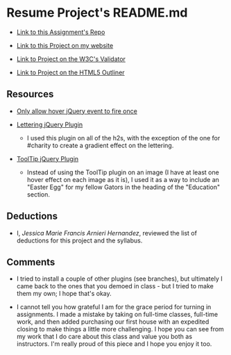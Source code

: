 # Resume Project's README.md

  *  [Link to this Assignment's Repo](https://github.com/JMFdesign/project_resume_hernandez_jmf)

  *  [Link to this Project on my website](http://www.memoriesbyjmf.com/resume)

  *  [Link to Project on the W3C's Validator](https://validator.w3.org/nu/?doc=http%3A%2F%2Fwww.memoriesbyjmf.com%2Fresume%2F)

  *  [Link to Project on the HTML5 Outliner](https://gsnedders.html5.org/outliner/process.py?url=http%3A%2F%2Fwww.memoriesbyjmf.com%2Fresume)

## Resources

  * [Only allow hover jQuery event to fire once](http://stackoverflow.com/questions/5023472/jquery-hover-once)

  * [Lettering jQuery Plugin](https://github.com/davatron5000/Lettering.js)
    * I used this plugin on all of the h2s, with the exception of the one for #charity to create a gradient effect on the lettering.

  * [ToolTip jQuery Plugin](http://iamceege.github.io/tooltipster/)
    * Instead of using the ToolTip plugin on an image (I have at least one hover effect on each image as it is), I used it as a way to include an "Easter Egg" for my fellow Gators in the heading of the "Education" section.

## Deductions

  * I, *Jessica Marie Francis Arnieri Hernandez*, reviewed the list of deductions for this project and the syllabus.

## Comments

  * I tried to install a couple of other plugins (see branches), but ultimately I came back to the ones that you demoed in class - but I tried to make them my own; I hope that's okay.

  * I cannot tell you how grateful I am for the grace period for turning in assignments. I made a mistake by taking on full-time classes, full-time work, and then added purchasing our first house with an expedited closing to make things a little more challenging. I hope you can see from my work that I do care about this class and value you both as instructors. I'm really proud of this piece and I hope you enjoy it too.
